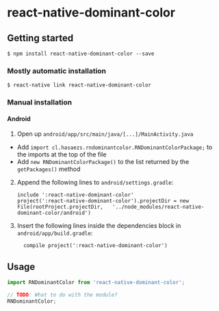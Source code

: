 
# react-native-dominant-color

## Getting started

`$ npm install react-native-dominant-color --save`

### Mostly automatic installation

`$ react-native link react-native-dominant-color`

### Manual installation


#### Android

1. Open up `android/app/src/main/java/[...]/MainActivity.java`
  - Add `import cl.hasaezs.rndominantcolor.RNDominantColorPackage;` to the imports at the top of the file
  - Add `new RNDominantColorPackage()` to the list returned by the `getPackages()` method
2. Append the following lines to `android/settings.gradle`:
  	```
  	include ':react-native-dominant-color'
  	project(':react-native-dominant-color').projectDir = new File(rootProject.projectDir, 	'../node_modules/react-native-dominant-color/android')
  	```
3. Insert the following lines inside the dependencies block in `android/app/build.gradle`:
  	```
      compile project(':react-native-dominant-color')
  	```


## Usage
```javascript
import RNDominantColor from 'react-native-dominant-color';

// TODO: What to do with the module?
RNDominantColor;
```
  